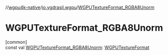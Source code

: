 //[wgpu4k-native](../../index.md)/[io.ygdrasil.wgpu](index.md)/[WGPUTextureFormat_RGBA8Unorm](-w-g-p-u-texture-format_-r-g-b-a8-unorm.md)

# WGPUTextureFormat_RGBA8Unorm

[common]\
const val [WGPUTextureFormat_RGBA8Unorm](-w-g-p-u-texture-format_-r-g-b-a8-unorm.md): [WGPUTextureFormat](-w-g-p-u-texture-format/index.md)